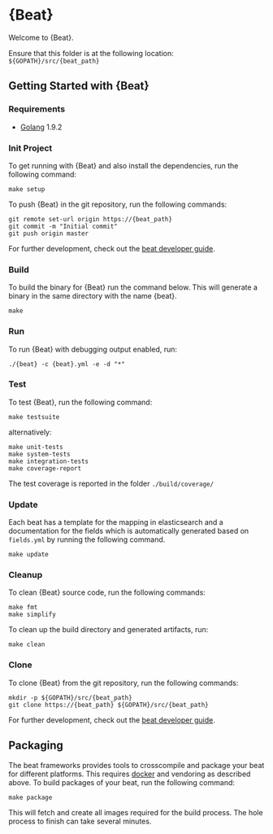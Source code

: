 # {Beat}

Welcome to {Beat}.

Ensure that this folder is at the following location:
`${GOPATH}/src/{beat_path}`

## Getting Started with {Beat}

### Requirements

* [Golang](https://golang.org/dl/) 1.9.2

### Init Project
To get running with {Beat} and also install the
dependencies, run the following command:

```
make setup
```

To push {Beat} in the git repository, run the following commands:

```
git remote set-url origin https://{beat_path}
git commit -m "Initial commit"
git push origin master
```

For further development, check out the [beat developer guide](https://www.elastic.co/guide/en/beats/libbeat/current/new-beat.html).

### Build

To build the binary for {Beat} run the command below. This will generate a binary
in the same directory with the name {beat}.

```
make
```


### Run

To run {Beat} with debugging output enabled, run:

```
./{beat} -c {beat}.yml -e -d "*"
```


### Test

To test {Beat}, run the following command:

```
make testsuite
```

alternatively:
```
make unit-tests
make system-tests
make integration-tests
make coverage-report
```

The test coverage is reported in the folder `./build/coverage/`

### Update

Each beat has a template for the mapping in elasticsearch and a documentation for the fields
which is automatically generated based on `fields.yml` by running the following command.

```
make update
```


### Cleanup

To clean  {Beat} source code, run the following commands:

```
make fmt
make simplify
```

To clean up the build directory and generated artifacts, run:

```
make clean
```


### Clone

To clone {Beat} from the git repository, run the following commands:

```
mkdir -p ${GOPATH}/src/{beat_path}
git clone https://{beat_path} ${GOPATH}/src/{beat_path}
```


For further development, check out the [beat developer guide](https://www.elastic.co/guide/en/beats/libbeat/current/new-beat.html).


## Packaging

The beat frameworks provides tools to crosscompile and package your beat for different platforms. This requires [docker](https://www.docker.com/) and vendoring as described above. To build packages of your beat, run the following command:

```
make package
```

This will fetch and create all images required for the build process. The hole process to finish can take several minutes.

